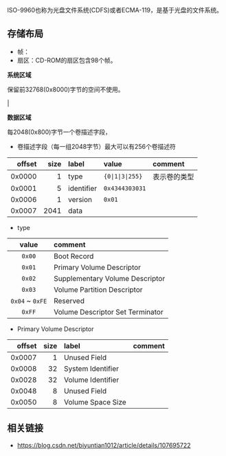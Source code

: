 ISO-9960也称为光盘文件系统(CDFS)或者ECMA-119，是基于光盘的文件系统。


## 存储布局

* 帧：
* 扇区：CD-ROM的扇区包含98个帧。




**系统区域**

保留前32768(0x8000)字节的空间不使用。

|


**数据区域**

每2048(0x800)字节一个卷描述字段，

* 卷描述字段（每一组2048字节）最大可以有256个卷描述符

| offset | size | label | value |comment |
| ---:| ---:|:--- |:--- |:--- |
| 0x0000 | 1 | type | `{0\|1\|3\|255}` | 表示卷的类型 |
| 0x0001 | 5 | identifier | `0x4344303031` | 
| 0x0006 | 1 | version | `0x01` |
| 0x0007 | 2041 | data | 

* type 

| value | comment |
|:---:|:--- |
| `0x00` | Boot Record |   
| `0x01` | Primary Volume Descriptor |
| `0x02` | Supplementary Volume Descriptor |
| `0x03` | Volume Partition Descriptor |
| `0x04` ~ `0xFE` | Reserved |
| `0xFF` | Volume Descriptor Set Terminator |


* Primary Volume Descriptor

| offset | size | label | comment | 
| ---:| ---:|:--- |:--- |
| 0x0007 |  1 | Unused Field |
| 0x0008 | 32 | System Identifier |
| 0x0028 | 32 | Volume Identifier |
| 0x0048 |  8 | Unused Field |
| 0x0050 |  8 | Volume Space Size |



## 相关链接

* <https://blog.csdn.net/biyuntian1012/article/details/107695722>







